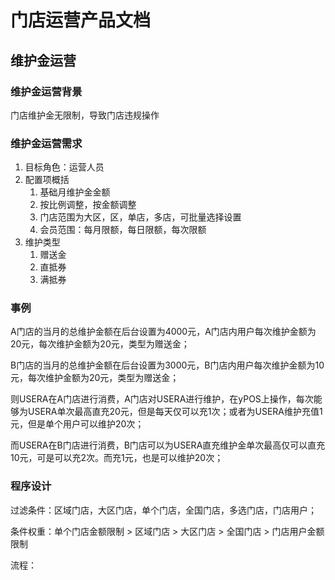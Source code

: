 # 门店运营产品文档

## 维护金运营

### 维护金运营背景

门店维护金无限制，导致门店违规操作

### 维护金运营需求

1. 目标角色：运营人员
2. 配置项概括
    1. 基础月维护金金额
    2. 按比例调整，按金额调整
    3. 门店范围为大区，区，单店，多店，可批量选择设置
    4. 会员范围：每月限额，每日限额，每次限额
3. 维护类型
    1. 赠送金
    2. 直抵券
    3. 满抵券

### 事例
A门店的当月的总维护金额在后台设置为4000元，A门店内用户每次维护金额为20元，每次维护金额为20元，类型为赠送金；

B门店的当月的总维护金额在后台设置为3000元，B门店内用户每次维护金额为10元，每次维护金额为20元，类型为赠送金；

则USERA在A门店进行消费，A门店对USERA进行维护，在yPOS上操作，每次能够为USERA单次最高直充20元，但是每天仅可以充1次；或者为USERA维护充值1元，但是单个用户可以维护20次；

而USERA在B门店进行消费，B门店可以为USERA直充维护金单次最高仅可以直充10元，可是可以充2次。而充1元，也是可以维护20次；

### 程序设计

过滤条件：区域门店，大区门店，单个门店，全国门店，多选门店，门店用户；

条件权重：单个门店金额限制 > 区域门店 > 大区门店 > 全国门店 > 门店用户金额限制

流程：



    


